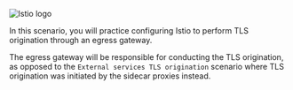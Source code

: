 
![Istio logo](https://raw.githubusercontent.com/lorenzo85/scenarios-ica/master/istio-logo.svg)


In this scenario, you will practice configuring Istio to perform TLS origination through an egress gateway. 


The egress gateway will be responsible for conducting the TLS origination, as opposed to the
`External services TLS origination` scenario where TLS origination was initiated by the sidecar proxies instead.